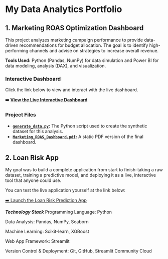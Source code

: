 # My Data Analytics Portfolio

## 1. Marketing ROAS Optimization Dashboard

This project analyzes marketing campaign performance to provide data-driven recommendations for budget allocation. The goal is to identify high-performing channels and advise on strategies to increase overall revenue.

**Tools Used:** Python (Pandas, NumPy) for data simulation and Power BI for data modeling, analysis (DAX), and visualization.


### Interactive Dashboard

Click the link below to view and interact with the live dashboard.

**➡️ [View the Live Interactive Dashboard](https://app.powerbi.com/view?r=eyJrIjoiZGJjYTk5YzAtZGNiYS00Zjc2LTk4NTUtOWM3YzI3NWI4NTIxIiwidCI6ImU5YmUyYzNkLWE5NTktNGQwOC1iYmY2LTA0ODhjMzlkZjJmNSJ9)**


### Project Files

* **[`generate_data.py`](generate_data.py):** The Python script used to create the synthetic dataset for this analysis.
* **[`Marketing_ROAS_Dashboard.pdf`](Marketing_ROAS_Dashboard.pdf):** A static PDF version of the final dashboard.

## 2. Loan Risk App 

My goal was to build a complete application from start to finish-taking a raw dataset, training a predictive model, and deploying it as a live, interactive tool that anyone could use.

You can test the live application yourself at the link below:

[➡️ Launch the Loan Risk Prediction App](https://loan-risk-app-kthk9eoqws9jylapf6pmbm.streamlit.app/)

***Technology Stack***
Programming Language: Python

Data Analysis: Pandas, NumPy, Seaborn

Machine Learning: Scikit-learn, XGBoost

Web App Framework: Streamlit

Version Control & Deployment: Git, GitHub, Streamlit Community Cloud
